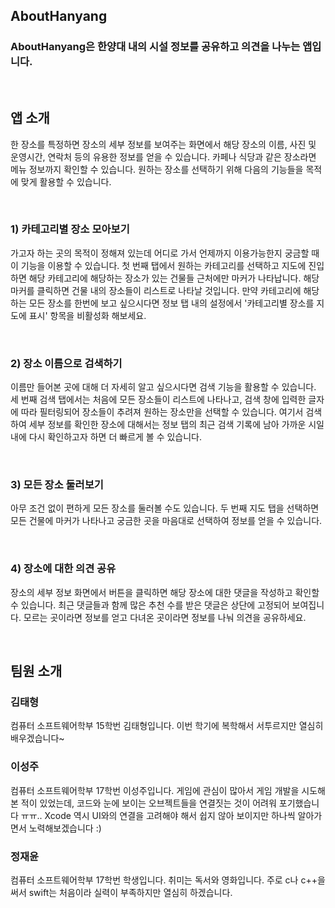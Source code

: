 ## AboutHanyang

### AboutHanyang은 한양대 내의 시설 정보를 공유하고 의견을 나누는 앱입니다.

<br/>

## 앱 소개

한 장소를 특정하면 장소의 세부 정보를 보여주는 화면에서 해당 장소의 이름, 사진 및 운영시간, 연락처 등의 유용한 정보를 얻을 수 있습니다. 카페나 식당과 같은 장소라면 메뉴 정보까지 확인할 수 있습니다. 원하는 장소를 선택하기 위해 다음의 기능들을 목적에 맞게 활용할 수 있습니다.

<br/>

### 1)  카테고리별 장소 모아보기

가고자 하는 곳의 목적이 정해져 있는데 어디로 가서 언제까지 이용가능한지 궁금할 때 이 기능을 이용할 수 있습니다. 첫 번째 탭에서 원하는 카테고리를 선택하고 지도에 진입하면 해당 카테고리에 해당하는 장소가 있는 건물들 근처에만 마커가 나타납니다. 해당 마커를 클릭하면 건물 내의 장소들이 리스트로 나타날 것입니다. 만약 카테고리에 해당하는 모든 장소를 한번에 보고 싶으시다면 정보 탭 내의 설정에서 '카테고리별 장소를 지도에 표시' 항목을 비활성화 해보세요.

<br/>

### 2) 장소 이름으로 검색하기

이름만 들어본 곳에 대해 더 자세히 알고 싶으시다면 검색 기능을 활용할 수 있습니다. 세 번째 검색 탭에서는 처음에 모든 장소들이 리스트에 나타나고, 검색 창에 입력한 글자에 따라 필터링되어 장소들이 추려져 원하는 장소만을 선택할 수 있습니다. 여기서 검색하여 세부 정보를 확인한 장소에 대해서는 정보 탭의 최근 검색 기록에 남아 가까운 시일 내에 다시 확인하고자 하면 더 빠르게 볼 수 있습니다.

<br/>

### 3) 모든 장소 둘러보기

아무 조건 없이 편하게 모든 장소를 둘러볼 수도 있습니다. 두 번째 지도 탭을 선택하면 모든 건물에 마커가 나타나고 궁금한 곳을 마음대로 선택하여 정보를 얻을 수 있습니다.

<br/>

### 4) 장소에 대한 의견 공유

장소의 세부 정보 화면에서 버튼을 클릭하면 해당 장소에 대한 댓글을 작성하고 확인할 수 있습니다. 최근 댓글들과 함께 많은 추천 수를 받은 댓글은 상단에 고정되어 보여집니다. 모르는 곳이라면 정보를 얻고 다녀온 곳이라면 정보를 나눠 의견을 공유하세요.

<br/>

## 팀원 소개

### 김태형

컴퓨터 소프트웨어학부 15학번 김태형입니다. 이번 학기에 복학해서 서투르지만 열심히 배우겠습니다~

### 이성주

컴퓨터 소프트웨어학부 17학번 이성주입니다. 게임에 관심이 많아서 게임 개발을 시도해본 적이 있었는데, 코드와 눈에 보이는 오브젝트들을 연결짓는 것이 어려워 포기했습니다 ㅠㅠ.. Xcode 역시 UI와의 연결을 고려해야 해서 쉽지 않아 보이지만 하나씩 알아가면서 노력해보겠습니다 :)

### 정재윤
컴퓨터 소프트웨어학부 17학번 학생입니다. 취미는 독서와 영화입니다. 주로 c나 c++을 써서 swift는 처음이라 실력이 부족하지만 열심히 하겠습니다.
